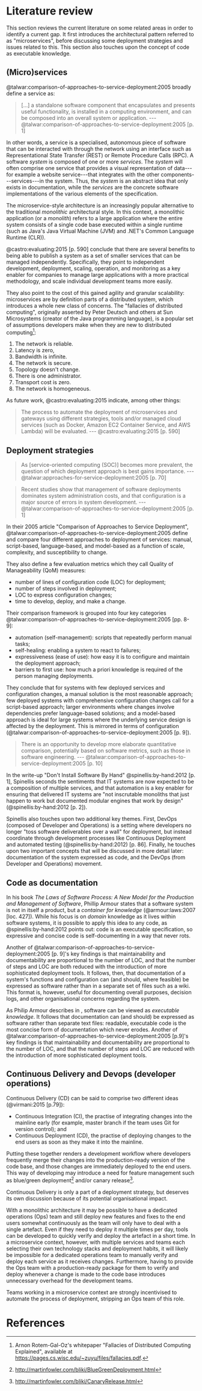# Literature review

This section reviews the current literature on some related areas in order to identify a current gap. It first introduces the architectural pattern referred to as "microservices", before discussing some deployment strategies and issues related to this. This section also touches upon the concept of code as executable knowledge.

## (Micro)services

@talwar:comparison-of-approaches-to-service-deployment:2005 broadly define a service as:

> […] a standalone software component that encapsulates and presents useful functionality, is installed in a computing environment, and can be composed into an overall system or application. --- @talwar:comparison-of-approaches-to-service-deployment:2005 [p. 1]

In other words, a service is a specialised, autonomous piece of software that can be interacted with through the network using an interface such as Representational State Transfer (REST) or Remote Procedure Calls (RPC). A software _system_ is composed of one or more _services_. The _system_ will often comprise one service that provides a visual representation of data---for example a website service---that integrates with the other components---services---in the system. Thus, the _system_ is an abstract idea that only exists in documentation, while the _services_ are the concrete software implementations of the various elements of the specification.

The microservice-style architecture is an increasingly popular alternative to the traditional _monolithic_ architectural style. In this context, a monolithic application (or a _monolith_) refers to a large application where the entire system consists of a single code base executed within a single runtime (such as Java's Java Virtual Machine (JVM) and .NET's Common Language Runtime (CLR)).

@castro:evaluating:2015 [p. 590] conclude that there are several benefits to being able to publish a system as a set of smaller services that can be managed independently. Specifically, they point to independent development, deployment, scaling, operation, and monitoring as a key enabler for companies to manage large applications with a more practical methodology, and scale individual development teams more easily.

They also point to the cost of this gained agility and granular scalability: microservices are by definition parts of a distributed system, which introduces a whole new class of concerns. The "fallacies of distributed computing", originally asserted by Peter Deutsch and others at Sun Microsystems (creator of the Java programming language), is a popular set of assumptions developers make when they are new to distributed computing[^fallacies-of-distributed-computing-explained]:

1. The network is reliable.
2. Latency is zero,
3. Bandwidth is infinite.
4. The network is secure.
5. Topology doesn't change.
6. There is one administrator.
7. Transport cost is zero.
8. The network is homogeneous.

[^fallacies-of-distributed-computing-explained]: Arnon Rotem-Gal-Oz's whitepaper "Fallacies of Distributed Computing Explained", available at https://pages.cs.wisc.edu/~zuyu/files/fallacies.pdf.

As future work, @castro:evaluating:2015 indicate, among other things:

> The process to automate the deployment of microservices and gateways using different strategies, tools and/or managed cloud services (such as Docker, Amazon EC2 Container Service, and AWS Lambda) will be evaluated. --- @castro:evaluating:2015 [p. 590]

## Deployment strategies

> As [service-oriented computing (SOC)] becomes more prevalent, the question of which deployment approach is best gains importance. --- @talwar:approaches-for-service-deployment:2005 [p. 70]

> Recent studies show that management of software deployments dominates system administration costs, and that configuration is a major source of errors in system development. --- @talwar:comparison-of-approaches-to-service-deployment:2005 [p. 1]

In their 2005 article "Comparison of Approaches to Service Deployment", @talwar:comparison-of-approaches-to-service-deployment:2005 define and compare four different approaches to deployment of services: manual, script-based, language-based, and model-based as a function of scale, complexity, and susceptibility to change.

They also define a few evaluation metrics which they call Quality of Manageability (QoM) measures:

- number of lines of configuration code (LOC) for deployment;
- number of steps involved in deployment;
- LOC to express configuration changes;
- time to develop, deploy, and make a change.

Their comparison framework is grouped into four key categories @talwar:comparison-of-approaches-to-service-deployment:2005 [pp. 8-9]:

- automation (self-management): scripts that repeatedly perform manual tasks;
- self-healing: enabling a system to react to failures;
- expressiveness (ease of use): how easy it is to configure and maintain the deployment approach;
- barriers to first use: how much a priori knowledge is required of the person managing deployments.

They conclude that for systems with few deployed services and configuration changes, a manual solution is the most reasonable approach;  few deployed systems with comprehensive configuration changes call for a script-based approach; larger environments where changes involve dependencies prefer language-based solutions; and a model-based approach is ideal for large systems where the underlying service design is affected by the deployment. This is mirrored in terms of configuration (@talwar:comparison-of-approaches-to-service-deployment:2005 [p. 9]).

> There is an opportunity to develop more elaborate quantitative comparison, potentially based on software metrics, such as those in software engineering. --- @talwar:comparison-of-approaches-to-service-deployment:2005 [p. 10]

In the write-up "Don't Install Software By Hand" @spinellis:by-hand:2012 [p. 1], Spinellis seconds the sentiments that IT systems are now expected to be a composition of multiple services, and that automation is a key enabler for ensuring that delivered IT systems are "not inscrutable monoliths that just happen to work but documented modular engines that work by design" (@spinellis:by-hand:2012 [p. 2]).

Spinellis also touches upon two additional key themes. First, DevOps (composed of Developer and Operations) is a setting where developers no longer "toss software deliverables over a wall" for deployment, but instead coordinate through development processes like Continuous Deployment and automated testing (@spinellis:by-hand:2012) [p. 86]. Finally, he touches upon two important concepts that will be discussed in more detail later: documentation of the system expressed as code, and the DevOps (from Developer and Operations) movement.

## Code as documentation

In his book _The Laws of Software Process: A New Model for the Production and Management of Software_, Phillip Armour states that a software system is not in itself a product, but a _container for knowledge_ (@armour:laws:2007 [loc. 427]). While his focus is on _domain_ knowledge as it lives within software systems, it is possible to apply this idea to any code, as @spinellis:by-hand:2012 points out: code is an executable specification, so expressive and concise code is self-documenting in a way that never rots.

Another of @talwar:comparison-of-approaches-to-service-deployment:2005 [p. 9]'s key findings is that maintainability and documentability are proportional to the number of LOC, and that the number of steps and LOC are both reduced with the introduction of more sophisticated deployment tools. It follows, then, that documentation of a system's functions and configuration can (and should, where feasible) be expressed as software rather than in a separate set of files such as a wiki. This format is, however, useful for documenting overall purposes, decision logs, and other organisational concerns regarding the system.

As Philip Armour describes in , software can be viewed as _executable knowledge_. It follows that documentation can (and should) be expressed as software rather than separate text files: readable, executable code is the most concise form of documentation which never erodes. Another of @talwar:comparison-of-approaches-to-service-deployment:2005 [p.9]'s key findings is that maintainability and documentability are proportional to the number of LOC, and that the number of steps and LOC are reduced with the introduction of more sophisticated deployment tools.

## Continuous Delivery and Devops (developer operations)

Continuous Delivery (CD) can be said to comprise two different ideas (@virmani:2015 [p.79]):

- Continuous Integration (CI), the practise of integrating changes into the mainline early (for example, master branch if the team uses Git for version control); and
- Continuous Deployment (CD), the practise of deploying changes to the end users as soon as they make it into the mainline.

Putting these together renders a development workflow where developers frequently merge their changes into the production-ready version of the code base, and those changes are immediately deployed to the end users. This way of developing may introduce a need for feature management such as blue/green deployment[^blue-green-deployment] and/or canary release[^canary-release].

[^blue-green-deployment]: http://martinfowler.com/bliki/BlueGreenDeployment.html
[^canary-release]: http://martinfowler.com/bliki/CanaryRelease.html

Continuous Delivery is only a part of a deployment strategy, but deserves its own discussion because of its potential organisational impact.

With a monolithic architecture it may be possible to have a dedicated operations (Ops) team and still deploy new features and fixes to the end users somewhat continuously as the team will only have to deal with a single artefact. Even if they need to deploy it multiple times per day, tools can be developed to quickly verify and deploy the artefact in a short time. In a microservice context, however, with multiple services and teams each selecting their own technology stacks and deployment habits, it will likely be impossible for a dedicated operations team to manually verify and deploy each service as it receives changes. Furthermore, having to provide the Ops team with a production-ready package for them to verify and deploy whenever a change is made to the code base introduces unnecessary overhead for the development teams.

Teams working in a microservice context are strongly incentivised to automate the process of deployment, stripping an Ops team of this role.

# References
